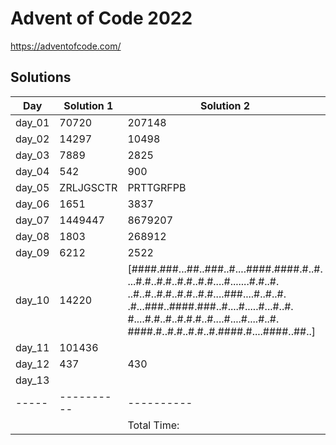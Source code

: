 # Advent of Code 2022

<https://adventofcode.com/>

## Solutions

|  Day  | Solution 1 | Solution 2 | Duration |
| ----- | ---------- | ---------- | -------- |
| day_01 | 70720 | 207148 |  963.756µs |
| day_02 | 14297 | 10498 |  737.526µs |
| day_03 | 7889 | 2825 |  637.502µs |
| day_04 | 542 | 900 |  594.556µs |
| day_05 | ZRLJGSCTR | PRTTGRFPB |  3.584325ms |
| day_06 | 1651 | 3837 |  890.799µs |
| day_07 | 1449447 | 8679207 |  4.50449ms |
| day_08 | 1803 | 268912 |  3.726475ms |
| day_09 | 6212 | 2522 |  6.653884ms |
| day_10 | 14220 | [####.###...##..###..#....####.####.#..#. ...#.#..#.#..#.#..#.#....#.......#.#..#. ..#..#..#.#..#.#..#.#....###....#..#..#. .#...###..####.###..#....#.....#...#..#. #....#.#..#..#.#.#..#....#....#....#..#. ####.#..#.#..#.#..#.####.#....####..##..] |  336.657µs |
| day_11 | 101436 | <no value> |  526.09µs |
| day_12 | 437 | 430 |  1.708814496s |
| day_13 | <no value> | <no value> |  72ns |
| ----- | ---------- | ---------- | -------- |
|       |            |Total Time: | 1.731970628s |
